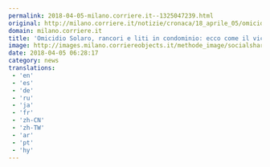 ```yaml
---
permalink: 2018-04-05-milano.corriere.it--1325047239.html
original: http://milano.corriere.it/notizie/cronaca/18_aprile_05/omicidio-solaro-continue-liti-condominio-ecco-come-vicino-casa-si-trasformato-un-killer-388cf212-3891-11e8-88e7-5b815ecb2975.shtml
domain: milano.corriere.it
title: 'Omicidio Solaro, rancori e liti in condominio: ecco come il vicino di casa si è trasformato in un killer'
image: http://images.milano.corriereobjects.it/methode_image/socialshare/2018/04/05/437f3a24-3894-11e8-88e7-5b815ecb2975.jpg
date: 2018-04-05 06:28:17
category: news
translations: 
 - 'en'
 - 'es'
 - 'de'
 - 'ru'
 - 'ja'
 - 'fr'
 - 'zh-CN'
 - 'zh-TW'
 - 'ar'
 - 'pt'
 - 'hy'
---
```


